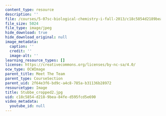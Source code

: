 ```yaml
---
content_type: resource
description: ''
file: /courses/5-07sc-biological-chemistry-i-fall-2013/c18c5854d2189bea84fed595fcd5e690_Stubbe_cropped2.jpg
file_size: 5024
file_type: image/jpeg
hide_download: true
hide_download_original: null
image_metadata:
  caption: ''
  credit: ''
  image-alt: ''
learning_resource_types: []
license: https://creativecommons.org/licenses/by-nc-sa/4.0/
ocw_type: OCWImage
parent_title: Meet The Team
parent_type: CourseSection
parent_uid: 2f64e3f6-bd9c-a4c8-785a-b31136b28972
resourcetype: Image
title: Stubbe_cropped2.jpg
uid: c18c5854-d218-9bea-84fe-d595fcd5e690
video_metadata:
  youtube_id: null
---
```


